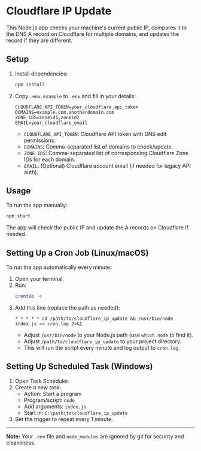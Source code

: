 
# Cloudflare IP Update

This Node.js app checks your machine's current public IP, compares it to the DNS A record on Cloudflare for multiple domains, and updates the record if they are different.

## Setup

1. Install dependencies:
   ```sh
   npm install
   ```
2. Copy `.env.example` to `.env` and fill in your details:
   ```env
   CLOUDFLARE_API_TOKEN=your_cloudflare_api_token
   DOMAINS=example.com,anotherdomain.com
   ZONE_IDS=zoneid1,zoneid2
   EMAIL=your_cloudflare_email
   ```
   - `CLOUDFLARE_API_TOKEN`: Cloudflare API token with DNS edit permissions.
   - `DOMAINS`: Comma-separated list of domains to check/update.
   - `ZONE_IDS`: Comma-separated list of corresponding Cloudflare Zone IDs for each domain.
   - `EMAIL`: (Optional) Cloudflare account email (if needed for legacy API auth).

## Usage

To run the app manually:
```sh
npm start
```
The app will check the public IP and update the A records on Cloudflare if needed.

## Setting Up a Cron Job (Linux/macOS)

To run the app automatically every minute:

1. Open your terminal.
2. Run:
   ```sh
   crontab -e
   ```
3. Add this line (replace the path as needed):
   ```cron
   * * * * * cd /path/to/cloudflare_ip_update && /usr/bin/node index.js >> cron.log 2>&1
   ```
   - Adjust `/usr/bin/node` to your Node.js path (use `which node` to find it).
   - Adjust `/path/to/cloudflare_ip_update` to your project directory.
   - This will run the script every minute and log output to `cron.log`.

## Setting Up Scheduled Task (Windows)

1. Open Task Scheduler.
2. Create a new task:
   - Action: Start a program
   - Program/script: `node`
   - Add arguments: `index.js`
   - Start in: `C:\path\to\cloudflare_ip_update`
3. Set the trigger to repeat every 1 minute.

---

**Note:** Your `.env` file and `node_modules` are ignored by git for security and cleanliness.
